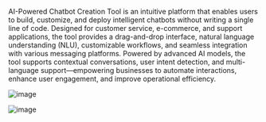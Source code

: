 AI-Powered Chatbot Creation Tool is an intuitive platform that enables users to build, customize, and deploy intelligent chatbots without writing a single line of code. Designed for customer service, e-commerce, and support applications, the tool provides a drag-and-drop interface, natural language understanding (NLU), customizable workflows, and seamless integration with various messaging platforms. Powered by advanced AI models, the tool supports contextual conversations, user intent detection, and multi-language support—empowering businesses to automate interactions, enhance user engagement, and improve operational efficiency.

![image](https://github.com/user-attachments/assets/7127f5b3-2258-4849-a514-a7c9b5849f82)

![image](https://github.com/user-attachments/assets/468d26b7-7186-4fa6-9ee5-efd7fd3f1e25)
